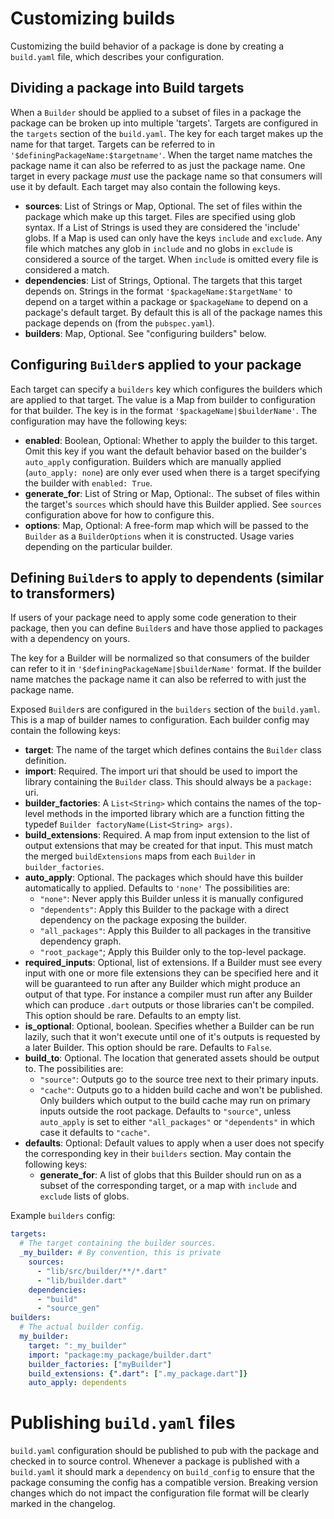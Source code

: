# Customizing builds

Customizing the build behavior of a package is done  by creating a `build.yaml`
file, which describes your configuration.

## Dividing a package into Build targets
When a `Builder` should be applied to a subset of files in a package the package
can be broken up into multiple 'targets'. Targets are configured in the
`targets` section of the `build.yaml`. The key for each target makes up the name
for that target. Targets can be referred to in
`'$definingPackageName:$targetname'`. When the target name matches the package
name it can also be referred to as just the package name. One target in every
package _must_ use the package name so that consumers will use it by default.
Each target may also contain the following keys.

- **sources**: List of Strings or Map, Optional. The set of files within the
  package which make up this target. Files are specified using glob syntax. If a
  List of Strings is used they are considered the 'include' globs. If a Map is
  used can only have the keys `include` and `exclude`. Any file which matches
  any glob in `include` and no globs in `exclude` is considered a source of the
  target. When `include` is omitted every file is considered a match.
- **dependencies**: List of Strings, Optional. The targets that this target
  depends on. Strings in the format `'$packageName:$targetName'` to depend on a
  target within a package or `$packageName` to depend on a package's default
  target. By default this is all of the package names this package depends on
  (from the `pubspec.yaml`).
- **builders**: Map, Optional. See "configuring builders" below.

## Configuring `Builder`s applied to your package
Each target can specify a `builders` key which configures the builders which are
applied to that target. The value is a Map from builder to configuration for
that builder. The key is in the format `'$packageName|$builderName'`. The
configuration may have the following keys:

- **enabled**: Boolean, Optional: Whether to apply the builder to this target.
  Omit this key if you want the default behavior based on the builder's
  `auto_apply` configuration. Builders which are manually applied
  (`auto_apply: none`) are only ever used when there is a target specifying the
  builder with `enabled: True`.
- **generate_for**: List of String or Map, Optional:. The subset of files within
  the target's `sources` which should have this Builder applied. See `sources`
  configuration above for how to configure this.
- **options**: Map, Optional: A free-form map which will be passed to the
  `Builder` as a `BuilderOptions` when it is constructed. Usage varies depending
  on the particular builder.

## Defining `Builder`s to apply to dependents (similar to transformers)

If users of your package need to apply some code generation to their package,
then you can define `Builder`s and have those applied to packages with a
dependency on yours.

The key for a Builder will be normalized so that consumers of the builder can
refer to it in `'$definingPackageName|$builderName'` format. If the builder name
matches the package name it can also be referred to with just the package name.

Exposed `Builder`s are configured in the `builders` section of the `build.yaml`.
This is a map of builder names to configuration. Each builder config may contain
the following keys:

- **target**: The name of the target which defines contains the `Builder` class
  definition.
- **import**: Required. The import uri that should be used to import the library
  containing the `Builder` class. This should always be a `package:` uri.
- **builder_factories**: A `List<String>` which contains the names of the
  top-level methods in the imported library which are a function fitting the
  typedef `Builder factoryName(List<String> args)`.
- **build_extensions**: Required. A map from input extension to the list of
  output extensions that may be created for that input. This must match the
  merged `buildExtensions` maps from each `Builder` in `builder_factories`.
- **auto_apply**: Optional. The packages which should have this builder
  automatically to applied. Defaults to `'none'` The possibilities are:
  - `"none"`: Never apply this Builder unless it is manually configured
  - `"dependents"`: Apply this Builder to the package with a direct dependency
    on the package exposing the builder.
  - `"all_packages"`: Apply this Builder to all packages in the transitive
    dependency graph.
  - `"root_package"`; Apply this Builder only to the top-level package.
- **required_inputs**: Optional, list of extensions. If a Builder must see every
  input with one or more file extensions they can be specified here and it will
  be guaranteed to run after any Builder which might produce an output of that
  type. For instance a compiler must run after any Builder which can produce
  `.dart` outputs or those libraries can't be compiled. This option should be
  rare. Defaults to an empty list.
- **is_optional**: Optional, boolean. Specifies whether a Builder can be run
  lazily, such that it won't execute until one of it's outputs is requested by a
  later Builder. This option should be rare. Defaults to `False`.
- **build_to**: Optional. The location that generated assets should be output
  to. The possibilities are:
  - `"source"`: Outputs go to the source tree next to their primary inputs.
  - `"cache"`: Outputs go to a hidden build cache and won't be published.
  Only builders which output to the build cache may run on primary inputs
  outside the root package. Defaults to `"source"`, unless `auto_apply` is set
  to either `"all_packages"` or `"dependents"` in which case it defaults to
  `"cache"`.
- **defaults**: Optional: Default values to apply when a user does not specify
  the corresponding key in their `builders` section. May contain the following
  keys:
  - **generate_for**: A list of globs that this Builder should run on as a
    subset of the corresponding target, or a map with `include` and `exclude`
    lists of globs.

Example `builders` config:

```yaml
targets:
  # The target containing the builder sources.
  _my_builder: # By convention, this is private
    sources:
      - "lib/src/builder/**/*.dart"
      - "lib/builder.dart"
    dependencies:
      - "build"
      - "source_gen"
builders:
  # The actual builder config.
  my_builder:
    target: ":_my_builder"
    import: "package:my_package/builder.dart"
    builder_factories: ["myBuilder"]
    build_extensions: {".dart": [".my_package.dart"]}
    auto_apply: dependents
```

# Publishing `build.yaml` files

`build.yaml` configuration should be published to pub with the package and
checked in to source control. Whenever a package is published with a
`build.yaml` it should mark a `dependency` on `build_config` to ensure that
the package consuming the config has a compatible version. Breaking version
changes which do not impact the configuration file format will be clearly marked
in the changelog.
